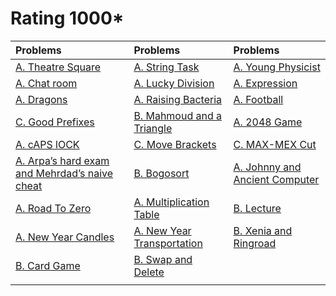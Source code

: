 # Rating 1000*
| Problems | Problems | Problems |
| :- | :- | :- |
| [A. Theatre Square](https://codeforces.com/problemset/problem/1/A) | [A. String Task](https://codeforces.com/problemset/problem/118/A) | [A. Young Physicist](https://codeforces.com/problemset/problem/69/A) |
| [A. Chat room](https://codeforces.com/problemset/problem/58/A) | [A. Lucky Division](https://codeforces.com/problemset/problem/122/A) | [A. Expression](https://codeforces.com/problemset/problem/479/A) |
| [A. Dragons](https://codeforces.com/problemset/problem/230/A) | [A. Raising Bacteria](https://codeforces.com/problemset/problem/579/A) | [A. Football](https://codeforces.com/problemset/problem/43/A) |
| [C. Good Prefixes](https://codeforces.com/problemset/problem/1985/C) | [B. Mahmoud and a Triangle](https://codeforces.com/problemset/problem/766/B) | [A. 2048 Game](https://codeforces.com/problemset/problem/1221/A) |
| [A. cAPS lOCK](https://codeforces.com/contest/131/problem/A) | [C. Move Brackets](https://codeforces.com/problemset/problem/1374/C) | [C. MAX-MEX Cut](https://codeforces.com/problemset/problem/1566/C) |
| [A. Arpa’s hard exam and Mehrdad’s naive cheat](https://codeforces.com/problemset/problem/742/A) | [B. Bogosort](https://codeforces.com/problemset/problem/1312/B) | [A. Johnny and Ancient Computer](https://codeforces.com/problemset/problem/1362/A) |
| [A. Road To Zero](https://codeforces.com/problemset/problem/1342/A) | [A. Multiplication Table](https://codeforces.com/problemset/problem/577/A) | [B. Lecture](https://codeforces.com/problemset/problem/499/B) |
| [A. New Year Candles](https://codeforces.com/problemset/problem/379/A) | [A. New Year Transportation](https://codeforces.com/problemset/problem/500/A) | [B. Xenia and Ringroad](https://codeforces.com/problemset/problem/339/B) |
| [B. Card Game](https://codeforces.com/problemset/problem/1999/B) | [B. Swap and Delete](https://codeforces.com/problemset/problem/1913/B) | []() |
| []() | []() | []() |